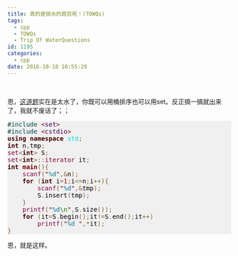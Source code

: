 ```yaml
---
title: 真的是很水的题目呢！(TOWQs)
tags:
  - cpp
  - TOWQs
  - Trip Of WaterQuestions
id: 1195
categories:
  - cpp
date: 2016-10-18 16:55:29
---
```


&nbsp;

恩，[这道题](https://4.vijos.org:8888/p/1316)实在是太水了，你既可以用桶排序也可以用set。反正搞一搞就出来了，我就不废话了；；

<!--more-->
<pre style="color:#000000;background:#f1f0f0;"><span style="color:#004a43;">#</span><span style="color:#004a43;">include </span><span style="color:#800000;">&lt;</span><span style="color:#40015a;">set</span><span style="color:#800000;">&gt;</span>
<span style="color:#004a43;">#</span><span style="color:#004a43;">include </span><span style="color:#800000;">&lt;</span><span style="color:#40015a;">cstdio</span><span style="color:#800000;">&gt;</span>
<span style="color:#400000;font-weight:bold;">using</span> <span style="color:#400000;font-weight:bold;">namespace</span> <span style="color:#00dddd;">std</span><span style="color:#806030;">;</span>
<span style="color:#400000;font-weight:bold;">int</span> n<span style="color:#806030;">,</span>tmp<span style="color:#806030;">;</span>
<span style="color:#800040;">set</span><span style="color:#806030;">&lt;</span><span style="color:#400000;font-weight:bold;">int</span><span style="color:#806030;">&gt;</span> S<span style="color:#806030;">;</span>
<span style="color:#800040;">set</span><span style="color:#806030;">&lt;</span><span style="color:#400000;font-weight:bold;">int</span><span style="color:#806030;">&gt;</span><span style="color:#806030;">::</span><span style="color:#800040;">iterator</span> it<span style="color:#806030;">;</span>
<span style="color:#400000;font-weight:bold;">int</span> <span style="color:#800000;font-weight:bold;">main</span><span style="color:#806030;">(</span><span style="color:#806030;">)</span><span style="color:#806030;">{</span>
    <span style="color:#800040;">scanf</span><span style="color:#806030;">(</span><span style="color:#800000;">"</span><span style="color:#007997;">%d</span><span style="color:#800000;">"</span><span style="color:#806030;">,</span><span style="color:#806030;">&amp;</span>n<span style="color:#806030;">)</span><span style="color:#806030;">;</span>
    <span style="color:#400000;font-weight:bold;">for</span> <span style="color:#806030;">(</span><span style="color:#400000;font-weight:bold;">int</span> i<span style="color:#806030;">=</span><span style="color:#c00000;">1</span><span style="color:#806030;">;</span>i<span style="color:#806030;">&lt;</span><span style="color:#806030;">=</span>n<span style="color:#806030;">;</span>i<span style="color:#806030;">+</span><span style="color:#806030;">+</span><span style="color:#806030;">)</span><span style="color:#806030;">{</span>
        <span style="color:#800040;">scanf</span><span style="color:#806030;">(</span><span style="color:#800000;">"</span><span style="color:#007997;">%d</span><span style="color:#800000;">"</span><span style="color:#806030;">,</span><span style="color:#806030;">&amp;</span>tmp<span style="color:#806030;">)</span><span style="color:#806030;">;</span>
        S<span style="color:#806030;">.</span>insert<span style="color:#806030;">(</span>tmp<span style="color:#806030;">)</span><span style="color:#806030;">;</span>
    <span style="color:#806030;">}</span>
    <span style="color:#800040;">printf</span><span style="color:#806030;">(</span><span style="color:#800000;">"</span><span style="color:#007997;">%d</span><span style="color:#0f6900;">\n</span><span style="color:#800000;">"</span><span style="color:#806030;">,</span>S<span style="color:#806030;">.</span>size<span style="color:#806030;">(</span><span style="color:#806030;">)</span><span style="color:#806030;">)</span><span style="color:#806030;">;</span>
    <span style="color:#400000;font-weight:bold;">for</span> <span style="color:#806030;">(</span>it<span style="color:#806030;">=</span>S<span style="color:#806030;">.</span>begin<span style="color:#806030;">(</span><span style="color:#806030;">)</span><span style="color:#806030;">;</span>it<span style="color:#806030;">!</span><span style="color:#806030;">=</span>S<span style="color:#806030;">.</span>end<span style="color:#806030;">(</span><span style="color:#806030;">)</span><span style="color:#806030;">;</span>it<span style="color:#806030;">+</span><span style="color:#806030;">+</span><span style="color:#806030;">)</span> 
        <span style="color:#800040;">printf</span><span style="color:#806030;">(</span><span style="color:#800000;">"</span><span style="color:#007997;">%d</span> <span style="color:#800000;">"</span><span style="color:#806030;">,</span><span style="color:#806030;">*</span>it<span style="color:#806030;">)</span><span style="color:#806030;">;</span>
<span style="color:#806030;">}</span>
</pre>
恩，就是这样。